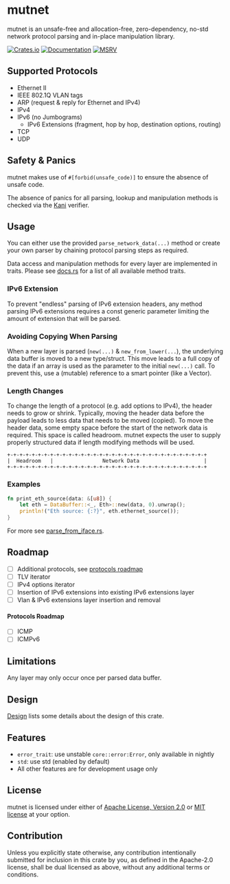 # mutnet

mutnet is an unsafe-free and allocation-free, zero-dependency, no-std network protocol parsing and in-place manipulation
library.

[![Crates.io](https://img.shields.io/crates/v/mutnet)](https://crates.io/crates/mutnet)
[![Documentation](https://docs.rs/mutnet/badge.svg)](https://docs.rs/mutnet)
[![MSRV](https://img.shields.io/badge/MSRV-1.81.0-blue)](https://blog.rust-lang.org/2024/09/05/Rust-1.81.0.html)

## Supported Protocols

- Ethernet II
- IEEE 802.1Q VLAN tags
- ARP (request & reply for Ethernet and IPv4)
- IPv4
- IPv6 (no Jumbograms)
    - IPv6 Extensions (fragment, hop by hop, destination options, routing)
- TCP
- UDP

## Safety & Panics

mutnet makes use of `#[forbid(unsafe_code)]` to ensure the absence of unsafe code.

The absence of panics for all parsing, lookup and manipulation methods is checked via the
[Kani](https://github.com/model-checking/kani) verifier.

## Usage

You can either use the provided `parse_network_data(...)` method or create your own parser by chaining
protocol parsing steps as required.

Data access and manipulation methods for every layer are implemented in traits.
Please see [docs.rs](https://docs.rs/mutnet/latest/mutnet/all.html) for a list of all available method traits.

### IPv6 Extension

To prevent "endless" parsing of IPv6 extension headers, any method parsing IPv6 extensions requires a const generic
parameter limiting the amount of extension that will be parsed.

### Avoiding Copying When Parsing

When a new layer is parsed (`new(...)` & `new_from_lower(...`), the underlying data buffer is moved to a new
type/struct.
This move leads to a full copy of the data if an array is used as the parameter to the initial `new(...)` call.
To prevent this, use a (mutable) reference to a smart pointer (like a Vector).

### Length Changes

To change the length of a protocol (e.g. add options to IPv4), the header needs to grow or shrink.
Typically, moving the header data before the payload leads to less data that needs to be moved (copied).
To move the header data, some empty space before the start of the network data is required.
This space is called headroom.
mutnet expects the user to supply properly structured data if length modifying methods will be used.

```text
+-+-+-+-+-+-+-+-+-+-+-+-+-+-+-+-+-+-+-+-+-+-+-+-+-+-+-+-+-+-+-+-+
|  Headroom   |                Network Data                     |
+-+-+-+-+-+-+-+-+-+-+-+-+-+-+-+-+-+-+-+-+-+-+-+-+-+-+-+-+-+-+-+-+
```

### Examples

```rust ignore
fn print_eth_source(data: &[u8]) {
    let eth = DataBuffer::<_, Eth>::new(data, 0).unwrap();
    println!("Eth source: {:?}", eth.ethernet_source());
}
```

For more see [parse_from_iface.rs](examples/parse_from_iface.rs).

## Roadmap

- [ ] Additional protocols, see [protocols roadmap](#protocols-roadmap)
- [ ] TLV iterator
- [ ] IPv4 options iterator
- [ ] Insertion of IPv6 extensions into existing IPv6 extensions layer
- [ ] Vlan & IPv6 extensions layer insertion and removal

#### Protocols Roadmap

- [ ] ICMP
- [ ] ICMPv6

## Limitations

Any layer may only occur once per parsed data buffer.

## Design

[Design](Design.md) lists some details about the design of this crate.

## Features

- `error_trait`: use unstable `core::error:Error`, only available in nightly
- `std`: use std (enabled by default)
- All other features are for development usage only

## License

mutnet is licensed under either of [Apache License, Version 2.0](LICENSE-APACHE)
or [MIT license](LICENSE-MIT) at your option.

## Contribution

Unless you explicitly state otherwise, any contribution intentionally submitted for inclusion in
this crate by you, as defined in the Apache-2.0 license, shall be dual licensed as above,
without any additional terms or conditions. 